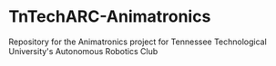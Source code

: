 # TnTechARC-Animatronics
Repository for the Animatronics project for Tennessee Technological University's Autonomous Robotics Club
